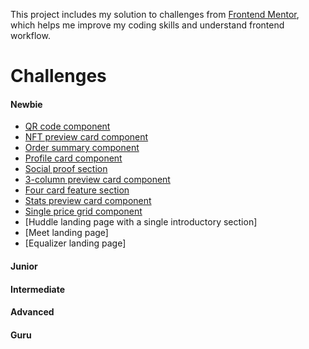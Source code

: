 This project includes my solution to challenges from [Frontend Mentor](https://www.frontendmentor.io/challenges), which helps me improve my coding skills and understand frontend workflow.

# Challenges

#### Newbie

- [QR code component](https://github.com/erinchocolate/frontend-mentor-challenge/tree/master/01%20qr-code-component)
- [NFT preview card component](https://github.com/erinchocolate/frontend-mentor-challenge/tree/master/02%20nft-preview-card-component)
- [Order summary component](https://github.com/erinchocolate/frontend-mentor-challenge/tree/master/03%20order-summary-component)
- [Profile card component](https://github.com/erinchocolate/frontend-mentor-challenge/tree/master/04%20profile-card-component)
- [Social proof section](https://github.com/erinchocolate/frontend-mentor-challenge/tree/master/07%20social-proof-section)
- [3-column preview card component](https://github.com/erinchocolate/frontend-mentor-challenge/tree/master/05%203-column-preview-card-component)
- [Four card feature section](https://github.com/erinchocolate/frontend-mentor-challenge/tree/master/08%20four-card-feature-section)
- [Stats preview card component](https://github.com/erinchocolate/frontend-mentor-challenge/tree/master/06%20stats-preview-card-component)
- [Single price grid component](https://github.com/erinchocolate/frontend-mentor-challenge/tree/master/09%20single-price-grid-component)
- [Huddle landing page with a single introductory section]
- [Meet landing page]
- [Equalizer landing page]

#### Junior

#### Intermediate

#### Advanced

#### Guru


